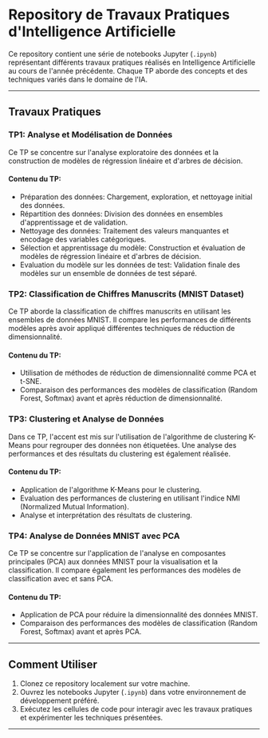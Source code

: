 # Repository de Travaux Pratiques d'Intelligence Artificielle

Ce repository contient une série de notebooks Jupyter (`.ipynb`) représentant différents travaux pratiques réalisés en Intelligence Artificielle au cours de l'année précédente. Chaque TP aborde des concepts et des techniques variés dans le domaine de l'IA.

---

## Travaux Pratiques

### TP1: Analyse et Modélisation de Données

Ce TP se concentre sur l'analyse exploratoire des données et la construction de modèles de régression linéaire et d'arbres de décision.

#### Contenu du TP:
- Préparation des données: Chargement, exploration, et nettoyage initial des données.
- Répartition des données: Division des données en ensembles d'apprentissage et de validation.
- Nettoyage des données: Traitement des valeurs manquantes et encodage des variables catégoriques.
- Sélection et apprentissage du modèle: Construction et évaluation de modèles de régression linéaire et d'arbres de décision.
- Evaluation du modèle sur les données de test: Validation finale des modèles sur un ensemble de données de test séparé.

### TP2: Classification de Chiffres Manuscrits (MNIST Dataset)

Ce TP aborde la classification de chiffres manuscrits en utilisant les ensembles de données MNIST. Il compare les performances de différents modèles après avoir appliqué différentes techniques de réduction de dimensionnalité.

#### Contenu du TP:
- Utilisation de méthodes de réduction de dimensionnalité comme PCA et t-SNE.
- Comparaison des performances des modèles de classification (Random Forest, Softmax) avant et après réduction de dimensionnalité.

### TP3: Clustering et Analyse de Données

Dans ce TP, l'accent est mis sur l'utilisation de l'algorithme de clustering K-Means pour regrouper des données non étiquetées. Une analyse des performances et des résultats du clustering est également réalisée.

#### Contenu du TP:
- Application de l'algorithme K-Means pour le clustering.
- Evaluation des performances de clustering en utilisant l'indice NMI (Normalized Mutual Information).
- Analyse et interprétation des résultats de clustering.

### TP4: Analyse de Données MNIST avec PCA

Ce TP se concentre sur l'application de l'analyse en composantes principales (PCA) aux données MNIST pour la visualisation et la classification. Il compare également les performances des modèles de classification avec et sans PCA.

#### Contenu du TP:
- Application de PCA pour réduire la dimensionnalité des données MNIST.
- Comparaison des performances des modèles de classification (Random Forest, Softmax) avant et après PCA.

---

## Comment Utiliser

1. Clonez ce repository localement sur votre machine.
2. Ouvrez les notebooks Jupyter (`.ipynb`) dans votre environnement de développement préféré.
3. Exécutez les cellules de code pour interagir avec les travaux pratiques et expérimenter les techniques présentées.

---
